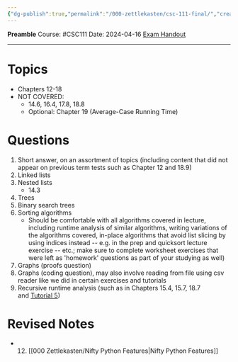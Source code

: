 ```yaml
---
{"dg-publish":true,"permalink":"/000-zettlekasten/csc-111-final/","created":"2024-04-16T16:05:50.246-04:00","updated":"2024-04-16T16:47:23.514-04:00"}
---
```


**Preamble**
Course: #CSC111
Date: 2024-04-16
[Exam Handout](https://q.utoronto.ca/courses/336825/pages/final-exam?module_item_id=5367033)

---
# Topics

- Chapters 12-18
- NOT COVERED:
    - 14.6, 16.4, 17.8, 18.8
    - Optional: Chapter 19 (Average-Case Running Time)

# Questions

1. Short answer, on an assortment of topics (including content that did not appear on previous term tests such as Chapter 12 and 18.9)
2. Linked lists
3. Nested lists
    - 14.3
4. Trees
5. Binary search trees
6. Sorting algorithms
    - Should be comfortable with all algorithms covered in lecture, including runtime analysis of similar algorithms, writing variations of the algorithms covered, in-place algorithms that avoid list slicing by using indices instead -- e.g. in the prep and quicksort lecture exercise -- etc.; make sure to complete worksheet exercises that were left as 'homework' questions as part of your studying as well)
7. Graphs (proofs question)
8. Graphs (coding question), may also involve reading from file using csv reader like we did in certain exercises and tutorials
9. Recursive runtime analysis (such as in Chapters 15.4, 15.7, 18.7 and [Tutorial 5](https://q.utoronto.ca/courses/336825/pages/tutorial-3-4-5-materials?module_item_id=5534931))


# Revised Notes

- 12. [[000 Zettlekasten/Nifty Python Features\|Nifty Python Features]]
